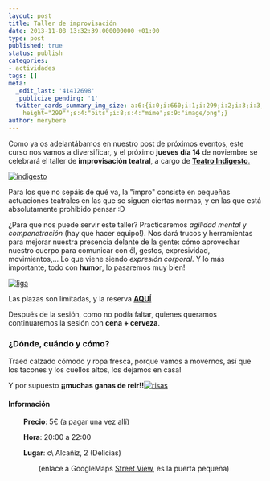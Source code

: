 ```yaml
---
layout: post
title: Taller de improvisación
date: 2013-11-08 13:32:39.000000000 +01:00
type: post
published: true
status: publish
categories:
- actividades
tags: []
meta:
  _edit_last: '41412698'
  _publicize_pending: '1'
  twitter_cards_summary_img_size: a:6:{i:0;i:660;i:1;i:299;i:2;i:3;i:3;s:24:"width="660"
    height="299"";s:4:"bits";i:8;s:4:"mime";s:9:"image/png";}
author: merybere
---
```

Como ya os adelantábamos en nuestro post de próximos eventos, este curso
nos vamos a diversificar, y el próximo **jueves día 14** de noviembre se
celebrará el taller de **improvisación teatral**, a cargo de [**Teatro
Indigesto**.](http://teatroindigesto.blogspot.com.es/ "Teatro Indigesto")

[![indigesto]({{site.baseurl}}/img/posts/indigesto1.png?w=519 "Teatro Indigesto")](https://www.facebook.com/pages/TEATRO-INDIGESTO/51916239631 "Facebook Teatro Indigesto")

Para los que no sepáis de qué va, la "impro" consiste en pequeñas
actuaciones teatrales en las que se siguen ciertas normas, y en las que
está absolutamente prohibido pensar :D

¿Para que nos puede servir este taller? Practicaremos *agilidad mental*
y *compenetración* (hay que hacer equipo!). Nos dará trucos y
herramientas para mejorar nuestra presencia delante de la gente: cómo
aprovechar nuestro cuerpo para comunicar con él, gestos, expresividad,
movimientos,... Lo que viene siendo *expresión corporal*. Y lo más
importante, todo con **humor**, lo pasaremos muy bien!

[![liga]({{site.baseurl}}/img/posts/liga.png?w=519)](http://agilearagon.files.wordpress.com/2013/11/liga.png)

<div>

</div>

Las plazas son limitadas, y la reserva
[**AQUÍ**](https://agilearagoneventos.stagehq.com/events/2640 "Quiero ir")

Después de la sesión, como no podía faltar, quienes queramos
continuaremos la sesión con **cena + cerveza**.

<div>

</div>

### ¿Dónde, cuándo y cómo?

Traed calzado cómodo y ropa fresca, porque vamos a movernos, así que los
tacones y los cuellos altos, los dejamos en casa!

<div>

Y por supuesto **¡¡muchas ganas de
reir!!**[![risas]({{site.baseurl}}/img/posts/risas.png)](http://agilearagon.files.wordpress.com/2013/11/risas.png)

</div>

<div>

</div>

<div>

</div>

#### Información

<div style="padding-left:30px;">

**Precio**: 5€ (a pagar una vez allí)

</div>

<div style="padding-left:30px;">

**Hora**: 20:00 a 22:00

</div>

<div style="padding-left:30px;">

**Lugar**: c\ Alcañiz, 2 (Delicias)

</div>

<div style="padding-left:60px;">

(enlace a GoogleMaps [Street
View](https://www.google.com/maps?ll=41.618522,-0.86586&spn=0.460965,1.012115&cbp=12,322.08,,1,13.28&layer=c&panoid=o8hEwB52_HUhnqW9Hds9Aw&cbll=41.649099,-0.906759&t=h&z=11 "Street View"),
es la puerta pequeña)

</div>
